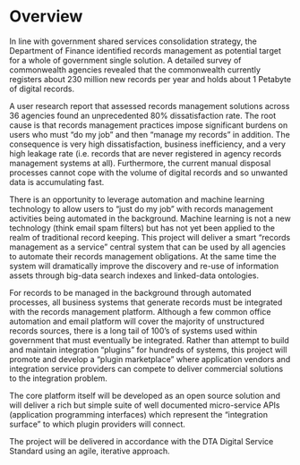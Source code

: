 # Overview

In line with government shared services consolidation strategy, the Department of Finance identified records management as potential target for a whole of government single solution.  A detailed survey of commonwealth agencies revealed that the commonwealth currently registers about 230 million new records per year and holds about 1 Petabyte of digital records.

A user research report that assessed records management solutions across 36 agencies found an unprecedented 80% dissatisfaction rate.  The root cause is that records management practices impose significant burdens on users who must “do my job” and then “manage my records” in addition.   The consequence is very high dissatisfaction, business inefficiency, and a very high leakage rate (i.e. records that are never registered in agency records management systems at all).  Furthermore, the current manual disposal processes cannot cope with the volume of digital records and so unwanted data is accumulating fast.

There is an opportunity to leverage automation and machine learning technology to allow users to “just do my job” with records management activities being automated in the background.  Machine learning is not a new technology (think email spam filters) but has not yet been applied to the realm of traditional record keeping.  This project will deliver a smart “records management as a service” central system that can be used by all agencies to automate their records management obligations.  At the same time the system will dramatically improve the discovery and re-use of information assets through big-data search indexes and linked-data ontologies.

For records to be managed in the background through automated processes, all business systems that generate records must be integrated with the records management platform.  Although a few common office automation and email platform will cover the majority of unstructured records sources, there is a long tail of 100’s of systems used within government that must eventually be integrated.  Rather than attempt to build and maintain integration “plugins” for hundreds of systems, this project will promote and develop a “plugin marketplace” where application vendors and integration service providers can compete to deliver commercial solutions to the integration problem.

The core platform itself will be developed as an open source solution and will deliver a rich but simple suite of well documented micro-service APIs (application programming interfaces) which represent the “integration surface” to which plugin providers will connect.  

The project will be delivered in accordance with the DTA Digital Service Standard using an agile, iterative approach.  
